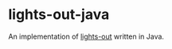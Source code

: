 # lights-out-java
An implementation of [lights-out](https://github.com/cherche/lights-out) written in Java.
